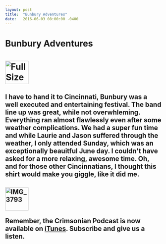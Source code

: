 ```yaml
---
layout: post
title:  "Bunbury Adventures"
date:   2016-06-03 08:00:00 -0400
---
```


<h1>Bunbury Adventures<h1>

<a data-flickr-embed="true"  href="https://www.flickr.com/photos/crimsonrhoads/26912511783/in/datetaken/" title="FullSizeRender"><img src="https://c8.staticflickr.com/8/7316/26912511783_90a119b87e_s.jpg" width="75" height="75" alt="FullSizeRender"></a><script async src="//embedr.flickr.com/assets/client-code.js" charset="utf-8"></script>

<h2>I have to hand it to Cincinnati, Bunbury was a well executed and entertaining festival. The band line up was great, while not overwhleming. Everything ran almost flawlessly even after some weather complications. We had a super fun time and while Laurie and Jason suffered through the weather, I only attended Sunday, which was an exceptionally beauitful June day. I couldn't have asked for a more relaxing, awesome time. Oh, and for those other Cincinnatians, I thought this shirt would make you giggle, like it did me.<h2>

<a data-flickr-embed="true"  href="https://www.flickr.com/photos/crimsonrhoads/27486072176/in/datetaken/" title="IMG_3793"><img src="https://c1.staticflickr.com/8/7795/27486072176_280a79120d_s.jpg" width="75" height="75" alt="IMG_3793"></a><script async src="//embedr.flickr.com/assets/client-code.js" charset="utf-8"></script>

Remember, the Crimsonian Podcast is now available on [iTunes](https://itunes.apple.com/us/podcast/crimsonian/id1120793848?mt=2). Subscribe and give us a listen.<h2>
